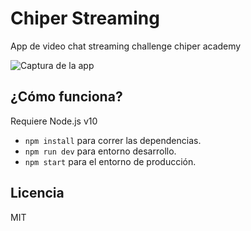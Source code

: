 # Chiper Streaming
App de video chat streaming challenge chiper academy

![Captura de la app](./)

## ¿Cómo funciona?
 
Requiere Node.js v10
 
* `npm install` para correr las dependencias.
* `npm run dev` para entorno desarrollo.
* `npm start` para el entorno de producción.

## Licencia

MIT